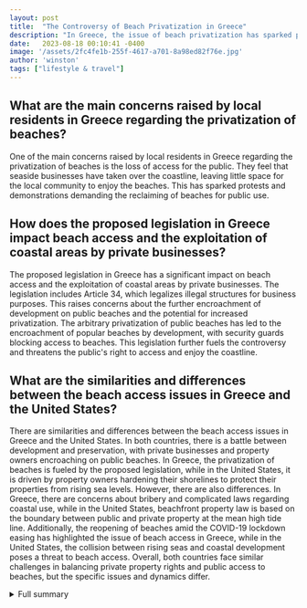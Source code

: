 ```yaml
---
layout: post
title:  "The Controversy of Beach Privatization in Greece"
description: "In Greece, the issue of beach privatization has sparked protests and raised concerns about the exploitation of coastal areas. The battle between development and preservation has global implications and raises questions about the balance between private property rights and public access to natural resources. Here's what you need to know."
date:   2023-08-18 00:10:41 -0400
image: '/assets/2fc4fe1b-255f-4617-a701-8a98ed82f76e.jpg'
author: 'winston'
tags: ["lifestyle & travel"]
---
```


## What are the main concerns raised by local residents in Greece regarding the privatization of beaches?
One of the main concerns raised by local residents in Greece regarding the privatization of beaches is the loss of access for the public. They feel that seaside businesses have taken over the coastline, leaving little space for the local community to enjoy the beaches. This has sparked protests and demonstrations demanding the reclaiming of beaches for public use.

## How does the proposed legislation in Greece impact beach access and the exploitation of coastal areas by private businesses?
The proposed legislation in Greece has a significant impact on beach access and the exploitation of coastal areas by private businesses. The legislation includes Article 34, which legalizes illegal structures for business purposes. This raises concerns about the further encroachment of development on public beaches and the potential for increased privatization. The arbitrary privatization of public beaches has led to the encroachment of popular beaches by development, with security guards blocking access to beaches. This legislation further fuels the controversy and threatens the public's right to access and enjoy the coastline.

## What are the similarities and differences between the beach access issues in Greece and the United States?
There are similarities and differences between the beach access issues in Greece and the United States. In both countries, there is a battle between development and preservation, with private businesses and property owners encroaching on public beaches. In Greece, the privatization of beaches is fueled by the proposed legislation, while in the United States, it is driven by property owners hardening their shorelines to protect their properties from rising sea levels. However, there are also differences. In Greece, there are concerns about bribery and complicated laws regarding coastal use, while in the United States, beachfront property law is based on the boundary between public and private property at the mean high tide line. Additionally, the reopening of beaches amid the COVID-19 lockdown easing has highlighted the issue of beach access in Greece, while in the United States, the collision between rising seas and coastal development poses a threat to beach access. Overall, both countries face similar challenges in balancing private property rights and public access to beaches, but the specific issues and dynamics differ.


<details>
        <summary>Full summary</summary>
<p>It is peak tourist season in Greece, and local residents are frustrated with the overcrowding and privatization of beaches by businesses.</p>
<p>The recent proposed legislation on the use of Greece's shoreline and the ongoing exploitation of Greece's coastal areas by private businesses have further fueled the controversy.</p>
<p>Protests have been taking place in Greece over the privatization of beaches. Local residents feel that seaside businesses have taken over the coastline, leaving little space for the public. Demonstrations have been held across the country, with people demanding the reclaiming of beaches. The movement, called Save Paros Beaches, started in July and has inspired similar protests in other parts of Greece.</p>
<p>The proposed legislation on the use of Greece's shoreline has been met with fierce reaction from ecology groups. The legislation includes Article 34, which legalizes illegal structures for business purposes. This has raised concerns about the exploitation of Greece's coastal areas by private businesses.</p>
<p>One of the main issues raised by the protests and the proposed legislation is the payment required to access beaches. The Greek Constitution considers the shoreline a public good, and the violation of shoreline use laws has been a concern for many. In addition, the complicated laws regarding coastal use and allegations of bribery to obtain permits and stay in business have further fueled the controversy.</p>
<p>The arbitrary privatization of public beaches for profit has led to the encroachment of popular beaches by development. Security guards have been blocking access to beaches, further aggravating the situation. Regulations regarding sunbeds, umbrellas, seaside restaurants, beach canteens, and barriers and cementing on beaches have also been a point of contention.</p>
<p>In the United States, a similar battle is being fought over beach access. As climate change raises sea levels, property owners are trying to protect their properties by hardening their shorelines with sea walls. This has resulted in a shrinking and diminished space for the public to access the beach. The collision between rising seas and coastal development, known as coastal squeeze, poses an existential threat to beaches and the public's ability to reach them.</p>
<p>Beachfront property law in the United States has evolved from ancient Roman ideas that regarded the beach as public dominion. Most states place the boundary between public and private property at the mean high tide line. Early beach access laws were designed to ensure workaday activities such as fishing and gathering seaweed could occur regardless of who owned the beach frontage. However, public recreation became the main use of beaches, leading to the recognition of customary use rights.</p>
<p>In Greece, the issue of beach access has been highlighted by the recent reopening of beaches amid the COVID-19 lockdown easing. Authorities authorized the opening of 500 beaches to the public, but strict social distancing measures and bans on sea sports and recreational activities were implemented. Municipal workers and police were deployed to enforce social distancing, and offenders faced fines. The reopening of beaches is seen as an important test for Greece's summer tourism, which accounts for about 25 percent of the country's income and jobs.</p>
<p>The draft law prepared by the Finance Ministry in Greece has further added fuel to the controversy. The proposed law lifts the prohibition against building on the seafront and effectively privatizes beaches. Long-standing protections against developments are being abolished, compromising open access to the seafront for the public. This has led to angry reactions from citizens and environmental organizations, who see large developments and beach privatizations as harming the Greek coastline.</p>
<p>The controversy over the privatization of beaches in Greece is a complex issue with legal, environmental, and economic implications. It raises questions about the balance between private property rights and the public's right to access and enjoy natural resources. As the battle between development and preservation continues, there is hope for resistance against legislation that prioritizes short-term goals over long-term planning.</p>
</details>